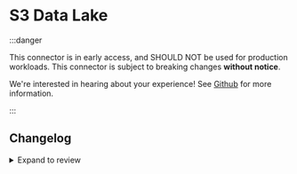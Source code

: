 # S3 Data Lake

:::danger

This connector is in early access, and SHOULD NOT be used for production workloads.
This connector is subject to breaking changes **without notice**.

We're interested in hearing about your experience! See [Github](https://github.com/airbytehq/airbyte/discussions/50404)
for more information.

:::

## Changelog

<details>
  <summary>Expand to review</summary>

| Version | Date       | Pull Request                                               | Subject                                                                      |
|:--------|:-----------|:-----------------------------------------------------------|:-----------------------------------------------------------------------------|
| 0.3.3   | 2025-02-04 | [\#53173](https://github.com/airbytehq/airbyte/pull/53173) | Tweak spec wording                                                           |
| 0.3.2   | 2025-02-04 | [\#52690](https://github.com/airbytehq/airbyte/pull/52690) | Handle special characters in stream name/namespace when using AWS Glue       |
| 0.3.1   | 2025-02-03 | [\#52633](https://github.com/airbytehq/airbyte/pull/52633) | Fix dedup                                                                    |
| 0.3.0   | 2025-01-31 | [\#52639](https://github.com/airbytehq/airbyte/pull/52639) | Make the database/namespace a required field                                 |
| 0.2.23  | 2025-01-27 | [\#51600](https://github.com/airbytehq/airbyte/pull/51600) | Internal refactor                                                            |
| 0.2.22  | 2025-01-22 | [\#52081](https://github.com/airbytehq/airbyte/pull/52081) | Implement support for REST catalog                                           |
| 0.2.21  | 2025-01-27 | [\#52564](https://github.com/airbytehq/airbyte/pull/52564) | Fix crash on stream with 0 records                                           |
| 0.2.20  | 2025-01-23 | [\#52068](https://github.com/airbytehq/airbyte/pull/52068) | Add support for default namespace (/database name)                           |
| 0.2.19  | 2025-01-16 | [\#51595](https://github.com/airbytehq/airbyte/pull/51595) | Clarifications in connector config options                                   |
| 0.2.18  | 2025-01-15 | [\#51042](https://github.com/airbytehq/airbyte/pull/51042) | Write structs as JSON strings instead of Iceberg structs.                    |
| 0.2.17  | 2025-01-14 | [\#51542](https://github.com/airbytehq/airbyte/pull/51542) | New identifier fields should be marked as required.                          |
| 0.2.16  | 2025-01-14 | [\#51538](https://github.com/airbytehq/airbyte/pull/51538) | Update identifier fields if incoming fields are different than existing ones |
| 0.2.15  | 2025-01-14 | [\#51530](https://github.com/airbytehq/airbyte/pull/51530) | Set AWS region for S3 bucket for nessie catalog                              |
| 0.2.14  | 2025-01-14 | [\#50413](https://github.com/airbytehq/airbyte/pull/50413) | Update existing table schema based on the incoming schema                    |
| 0.2.13  | 2025-01-14 | [\#50412](https://github.com/airbytehq/airbyte/pull/50412) | Implement logic to determine super types between iceberg types               |
| 0.2.12  | 2025-01-10 | [\#50876](https://github.com/airbytehq/airbyte/pull/50876) | Add support for AWS instance profile auth                                    |
| 0.2.11  | 2025-01-10 | [\#50971](https://github.com/airbytehq/airbyte/pull/50971) | Internal refactor in AWS auth flow                                           |
| 0.2.10  | 2025-01-09 | [\#50400](https://github.com/airbytehq/airbyte/pull/50400) | Add S3DataLakeTypesComparator                                                |
| 0.2.9   | 2025-01-09 | [\#51022](https://github.com/airbytehq/airbyte/pull/51022) | Rename all classes and files from Iceberg V2                                 |
| 0.2.8   | 2025-01-09 | [\#51012](https://github.com/airbytehq/airbyte/pull/51012) | Rename/Cleanup package from Iceberg V2                                       |
| 0.2.7   | 2025-01-09 | [\#50957](https://github.com/airbytehq/airbyte/pull/50957) | Add support for GLUE RBAC (Assume role)                                      |
| 0.2.6   | 2025-01-08 | [\#50991](https://github.com/airbytehq/airbyte/pull/50991) | Initial public release.                                                      |

</details>
